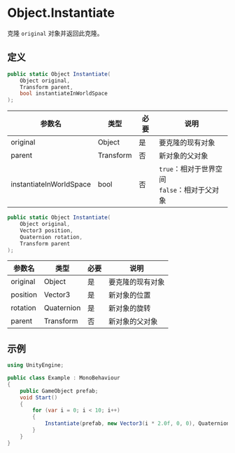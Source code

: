 # Object.Instantiate

克隆 `original` 对象并返回此克隆。


## 定义

```csharp
public static Object Instantiate(
    Object original,
    Transform parent,
    bool instantiateInWorldSpace
);
```

| 参数名                  | 类型      | 必要 | 说明                                            |
| ----------------------- | --------- | ---- | ----------------------------------------------- |
| original                | Object    | 是   | 要克隆的现有对象                                |
| parent                  | Transform | 否   | 新对象的父对象                                  |
| instantiateInWorldSpace | bool      | 否   | `true`：相对于世界空间<br>`false`：相对于父对象 |

```csharp
public static Object Instantiate(
    Object original,
    Vector3 position,
    Quaternion rotation,
    Transform parent
);
```

| 参数名   | 类型       | 必要 | 说明             |
| -------- | ---------- | ---- | ---------------- |
| original | Object     | 是   | 要克隆的现有对象 |
| position | Vector3    | 是   | 新对象的位置     |
| rotation | Quaternion | 是   | 新对象的旋转     |
| parent   | Transform  | 否   | 新对象的父对象   |

## 示例

```csharp
using UnityEngine;

public class Example : MonoBehaviour
{
    public GameObject prefab;
    void Start()
    {
        for (var i = 0; i < 10; i++)
        {
            Instantiate(prefab, new Vector3(i * 2.0f, 0, 0), Quaternion.identity);
        }
    }
}
```